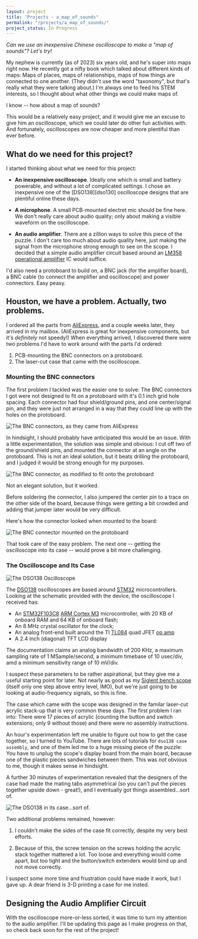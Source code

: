 ```yaml
---
layout: project
title: "Projects - a_map_of_sounds"
permalink: "/projects/a_map_of_sounds/"
project_status: In Progress
---
```


_Can we use an inexpensive Chinese oscilloscope to make a "map of sounds"? Let's try!_

My nephew is currently (as of 2023) six years old, and he's super into maps right now.
He recently got a nifty book which talked about different kinds of maps: Maps of places,
maps of relationships, maps of how things are connected to one another. (They didn't
use the word "taxonomy", but that's really what they were talking about.) I'm always
one to feed his STEM interests, so I thought about what other things we could make
maps of.

I know -- how about a map of sounds?

This would be a relatively easy project, and it would give me an excuse to give him
an oscilloscope, which we could later do other fun activities with. And fortunately,
oscilloscopes are now cheaper and more plentiful than ever before.

## What do we need for this project?

I started thinking about what we need for this project:

- **An inexpensive oscilloscope**. Ideally one which is small and battery powerable,
  and without a lot of complicated settings. I chose an inexpensive one of the
  [DSO138][dso130] oscilloscope designs that are plentiful online these days.

- **A microphone**. A small PCB-mounted electret mic should be fine here. We don't
  really care about audio quality; only about making a visible waveform on the
  oscilloscope.

- **An audio amplifier**. There are a zillion ways to solve this piece of the
  puzzle. I don't care too much about audio quality here, just making the signal
  from the microphone strong enough to see on the scope. I decided that a simple
  audio amplifier circuit based around an [LM358][lm358] [operational amplifier][opamp]
  IC would suffice.

I'd also need a protoboard to build on, a BNC jack (for the amplifier board),
a BNC cable (to connect the amplifier and oscilloscope) and power connectors.
Easy peasy.

## Houston, we have a problem. Actually, two problems.

I ordered all the parts from [AliExpress][aliexpress], and a couple weeks
later, they arrived in my mailbox. (AliExpress is great for inexpensive
components, but it's _definitely_ not speedy!) When everything arrived,
I discovered there were two problems I'd have to work around with the parts
I'd ordered:

1. PCB-mounting the BNC connectors on a protoboard.
2. The laser-cut case that came with the oscilloscope.

### Mounting the BNC connectors

The first problem I tackled was the easier one to solve: The BNC connectors I
got were not designed to fit on a protoboard with it's 0.1 inch grid hole
spacing. Each connector had four shield/ground pins, and one center/signal pin,
and they were just not arranged in a way that they could line up with the holes
on the protoboard.

![The BNC connectors, as they came from AliExpress](/commons/projects/a_map_of_sounds/bnc-connector.jpg)

In hindsight, I should probably have anticipated this would be an issue. With
a little experimentation, the solution was simple and obvious: I cut off two
of the ground/shield pins, and mounted the connector at an angle on the
protoboard. This is not an ideal solution, but it beats drilling the protoboard,
and I judged it would be strong enough for my purposes.

![The BNC connector, as modified to fit onto the protoboard](/commons/projects/a_map_of_sounds/bnc-connector-modified.jpg)

Not an elegant solution, but it worked.

Before soldering the connector, I also jumpered the center pin to a trace on the
other side of the board, because things were getting a bit crowded and adding that
jumper later would be very difficult.

Here's how the connector looked when mounted to the board:

![The BNC connector mounted on the protoboard](/commons/projects/a_map_of_sounds/bnc-connector-mounted.jpg)

That took care of the easy problem. The next one -- getting the oscilloscope into its
case -- would prove a bit more challenging.

### The Oscilloscope and Its Case

![The DSO138 Oscilloscope](/commons/projects/a_map_of_sounds/oscope-board.jpg)

The [DSO138][dso138] oscilloscopes are based around [STM32][stm32] microcontrollers.
Looking at the schematic provided with the device, the oscilloscope I received has:

- An [STM32F103C8][stm32f103] [ARM Cortex M3][cortexm3] microcontroller, with
  20 KB of onboard RAM and 64 KB of onboard flash;
- An 8 MHz crystal oscillator for the clock;
- An analog front-end built around the TI [TL084][tl084] quad JFET [op amp][opamp]
- A 2.4 inch (diagonal) TFT LCD display

The documentation claims an analog bandwidth of 200 KHz, a maximum sampling rate of
1 MSample/second, a minimum timebase of 10 usec/div, amd a minimum sensitivity range
of 10 mV/div.

I suspect these parameters to be rather aspirational, but they give me a useful
starting point for later. Not nearly as good as my [Siglent bench scope][siglent]
(itself only one step above entry level, IMO), but we're just going to be looking
at audio-frequency signals, so this is fine.

The case which came with the scope was designed in the familar laser-cut acrylic
stack-up that is very common these days. The first problem I ran into: There were
17 pieces of acrylic (counting the button and switch extensions; only 9 without
those) and there were no assembly instructions.

An hour's experimentation left me unable to figure out how to get the case together,
so I turned to YouTube. There are lots of tutorials for `dso138 case assembly`, and
one of them led me to a huge missing piece of the puzzle: You have to unplug the
scope's display board from the main board, because one of the plastic pieces
sandwiches between them. This was _not_ obvious to me, though it makes sense in
hindsight.

A further 30 minutes of experimentation revealed that the designers of the case had
made the mating tabs asymmetrical (so you can't put the pieces together upside
down - great!), and I eventually got things assembled...sort of.

![The DSO138 in its case...sort of.](/commons/projects/a_map_of_sounds/oscope-with-case.jpg)

Two additional problems remained, however:

1. I couldn't make the sides of the case fit correctly, despite my very best
   efforts.

2. Because of this, the screw tension on the screws holding the acrylic stack
   together mattered a lot. Too loose and everything would come apart, but too
   tight and the button/switch extenders would bind up and not move correctly.

I suspect some more time and frustration could have made it work, but I gave
up. A dear friend is 3-D printing a case for me insted.

## Designing the Audio Amplifier Circuit

With the oscilloscope more-or-less sorted, it was time to turn my attention
to the audio amplifier. I'll be updating this page as I make progress on
that, so check back soon for the rest of the project!

[aliexpress]: https://www.aliexpress.com/
[cortexm3]: https://www.st.com/content/st_com/en/arm-32-bit-microcontrollers/arm-cortex-m3.html
[dso138]: https://www.amazon.com/s?k=dso138+oscilloscope&i=industrial
[lm358]: https://www.ti.com/product/LM358
[opamp]: https://en.wikipedia.org/wiki/Operational_amplifier
[siglent]: https://siglentna.com/product/sds1104x-e-100-mhz/
[stm32]: https://www.st.com/en/microcontrollers-microprocessors/stm32-mainstream-mcus.html
[stm32f103]: https://www.st.com/en/microcontrollers-microprocessors/stm32f103.html
[tl084]: https://www.ti.com/product/TL084

